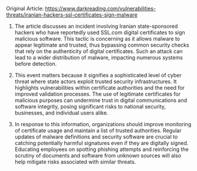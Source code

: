 Original Article: https://www.darkreading.com/vulnerabilities-threats/iranian-hackers-ssl-certificates-sign-malware

1) The article discusses an incident involving Iranian state-sponsored hackers who have reportedly used SSL.com digital certificates to sign malicious software. This tactic is concerning as it allows malware to appear legitimate and trusted, thus bypassing common security checks that rely on the authenticity of digital certificates. Such an attack can lead to a wider distribution of malware, impacting numerous systems before detection.

2) This event matters because it signifies a sophisticated level of cyber threat where state actors exploit trusted security infrastructures. It highlights vulnerabilities within certificate authorities and the need for improved validation processes. The use of legitimate certificates for malicious purposes can undermine trust in digital communications and software integrity, posing significant risks to national security, businesses, and individual users alike.

3) In response to this information, organizations should improve monitoring of certificate usage and maintain a list of trusted authorities. Regular updates of malware definitions and security software are crucial to catching potentially harmful signatures even if they are digitally signed. Educating employees on spotting phishing attempts and reinforcing the scrutiny of documents and software from unknown sources will also help mitigate risks associated with similar threats.